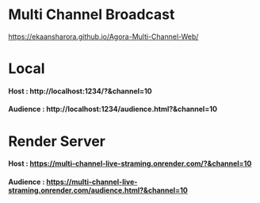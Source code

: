 # Multi Channel Broadcast

https://ekaansharora.github.io/Agora-Multi-Channel-Web/

# Local
#### Host : http://localhost:1234/?&channel=10
#### Audience : http://localhost:1234/audience.html?&channel=10


# Render Server
#### Host : https://multi-channel-live-straming.onrender.com/?&channel=10
#### Audience : https://multi-channel-live-straming.onrender.com/audience.html?&channel=10
